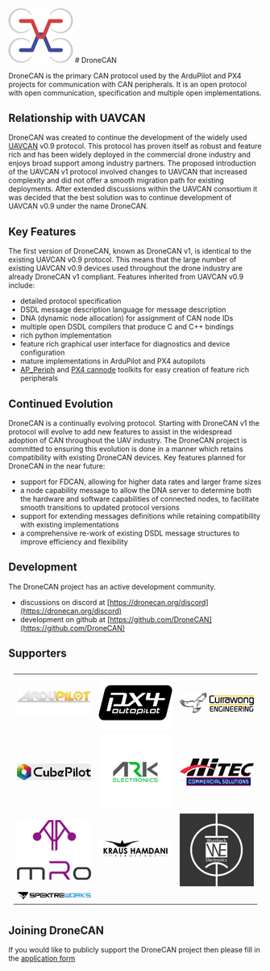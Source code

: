 <img src="image/logo_w_props.png" width="128"/>
# DroneCAN

DroneCAN is the primary CAN protocol used by the ArduPilot and PX4 projects for communication with CAN peripherals. It is an open protocol with open communication, specification and multiple open implementations.

## Relationship with UAVCAN

DroneCAN was created to continue the development of the widely used
[UAVCAN](https://uavcan.org/) v0.9 protocol. This protocol has proven
itself as robust and feature rich and has been widely deployed in the
commercial drone industry and enjoys broad support among industry
partners. The proposed introduction of the UAVCAN v1 protocol involved
changes to UAVCAN that increased complexity and did not offer a smooth migration path for existing deployments. After extended discussions within the UAVCAN consortium it was decided that the best solution was to continue development of UAVCAN v0.9 under the name DroneCAN.

## Key Features

The first version of DroneCAN, known as DroneCAN v1, is identical to the existing UAVCAN v0.9 protocol. This means that the large number of existing UAVCAN v0.9 devices used throughout the drone industry are already DroneCAN v1 compliant. Features inherited from UAVCAN v0.9 include:
 - detailed protocol specification
 - DSDL message description language for message description
 - DNA (dynamic node allocation) for assignment of CAN node IDs
 - multiple open DSDL compilers that produce C and C++ bindings
 - rich python implementation
 - feature rich graphical user interface for diagnostics and device configuration
 - mature implementations in ArduPilot and PX4 autopilots
 - [AP_Periph](https://ardupilot.org/dev/docs/ap-peripheral-landing-page.html) and [PX4 cannode](https://docs.px4.io/master/en/uavcan/) toolkits for easy creation of feature rich peripherals

## Continued Evolution

DroneCAN is a continually evolving protocol. Starting with DroneCAN v1 the protocol will evolve to add new features to assist in the widespread adoption of CAN throughout the UAV industry. The DroneCAN project is committed to ensuring this evolution is done in a manner which retains compatibility with existing DroneCAN devices.
Key features planned for DroneCAN in the near future:
 - support for FDCAN, allowing for higher data rates and larger frame sizes
 - a node capability message to allow the DNA server to determine both the hardware and software capabilities of connected nodes, to facilitate smooth transitions to updated protocol versions
 - support for extending messages definitions while retaining compatibility with existing implementations
 - a comprehensive re-work of existing DSDL message structures to improve efficiency and flexibility

## Development

The DroneCAN project has an active development community.

 - discussions on discord at [https://dronecan.org/discord](https://dronecan.org/discord)
 - development on github at [https://github.com/DroneCAN](https://github.com/DroneCAN)

## Supporters

<table style="padding:10px">
  <tr>
    <td><img src="image/ArduPilot.png" alt="ArduPilot" width="256px"></td>
    <td><img src="image/px4.png" alt="PX4" width="256px"></td>
    <td><img src="image/Currawong.png" alt="Currawong" width="256px"></td>
   </tr>
  <tr>
    <td><img src="image/Cubepilot.jpg" alt="Cubepilot" width="256px"></td>
    <td><img src="image/ARK.png" alt="ARK" width="256px"></td>
    <td><img src="image/Hitec.png" alt="Hitec" width="256px"></td>
   </tr>
  <tr>
    <td><img src="image/mRo.png" alt="mRo" width="256px"></td>
    <td><img src="image/kraus.png" alt="Kraus" width="256px"></td>
    <td><img src="image/WurzbachElectronics.jpg" alt="WurzbachElectronics" width="256px"></td>
   </tr>
  <tr>
    <td><img src="image/SpektreWorks.png" alt="SpektreWorks" width="256px"></td>
   </tr>
</table>

## Joining DroneCAN

If you would like to publicly support the DroneCAN project then please
fill in the [application form](https://dronecan.org/apply)
